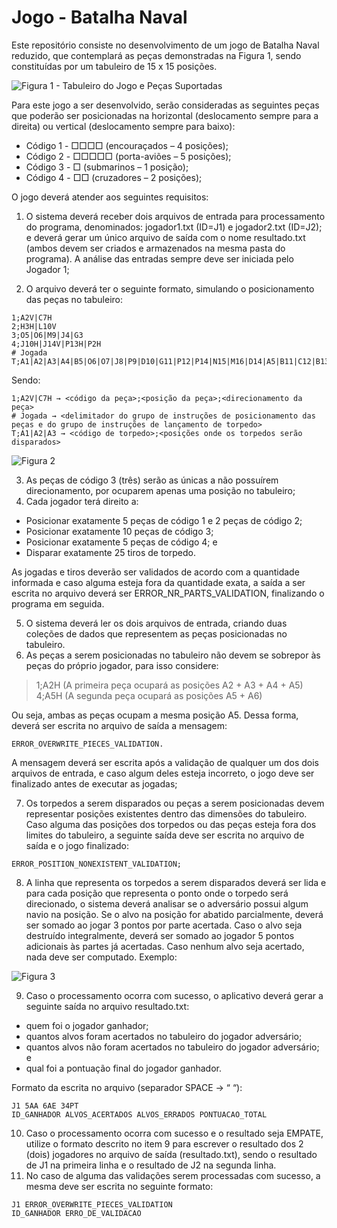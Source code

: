 # Jogo - Batalha Naval

Este repositório consiste no desenvolvimento de um jogo de Batalha Naval reduzido, que contemplará as peças demonstradas na Figura 1, sendo constituídas por um tabuleiro de 15 x 15 posições.

![Figura 1 - Tabuleiro do Jogo e Peças Suportadas](https://github.com/naira-maximo/naira-maximo/assets/111442399/5fd1eaf8-9a52-4fab-9575-0acb3e11ca2f)
   
Para este jogo a ser desenvolvido, serão consideradas as seguintes peças que poderão ser posicionadas na horizontal (deslocamento sempre para a direita) ou vertical (deslocamento sempre para baixo):

* Código 1 - □□□□ (encouraçados – 4 posições);
* Código 2 - □□□□□ (porta-aviões – 5 posições);
* Código 3 - □ (submarinos – 1 posição);
* Código 4 - □□ (cruzadores – 2 posições);

O jogo deverá atender aos seguintes requisitos:   

1. O sistema deverá receber dois arquivos de entrada para processamento do programa, denominados: jogador1.txt (ID=J1) e jogador2.txt (ID=J2); e deverá gerar um único arquivo de saída com o nome resultado.txt (ambos devem ser criados e armazenados na mesma pasta do programa). A análise das entradas sempre deve ser iniciada pelo Jogador 1; 

2. O arquivo deverá ter o seguinte formato, simulando o posicionamento das peças no tabuleiro:   

```
1;A2V|C7H
2;H3H|L10V
3;O5|O6|M9|J4|G3
4;J10H|J14V|P13H|P2H
# Jogada  
T;A1|A2|A3|A4|B5|O6|O7|J8|P9|D10|G11|P12|P14|N15|M16|D14|A5|B11|C12|B13 
```

Sendo:   
```
1;A2V|C7H → <código da peça>;<posição da peça>;<direcionamento da peça> 
# Jogada → <delimitador do grupo de instruções de posicionamento das peças e do grupo de instruções de lançamento de torpedo>   
T;A1|A2|A3 → <código de torpedo>;<posições onde os torpedos serão disparados>
```
![Figura 2](https://github.com/naira-maximo/naira-maximo/assets/111442399/d0d5546d-1c96-45fd-935c-3a8b3a79f782)

3. As peças de código 3 (três) serão as únicas a não possuírem direcionamento, por ocuparem apenas uma posição no tabuleiro;  
4. Cada jogador terá direito a:

* Posicionar exatamente 5 peças de código 1 e 2 peças de código 2;   
* Posicionar exatamente 10 peças de código 3;   
* Posicionar exatamente 5 peças de código 4; e  
* Disparar exatamente 25 tiros de torpedo. 

As jogadas e tiros deverão ser validados de acordo com a quantidade informada e caso alguma esteja fora da quantidade exata, a saída a ser escrita no arquivo deverá ser ERROR_NR_PARTS_VALIDATION, finalizando o programa em seguida. 

5. O sistema deverá ler os dois arquivos de entrada, criando duas coleções de 
dados que representem as peças posicionadas no tabuleiro.   
6. As peças a serem posicionadas no tabuleiro não devem se sobrepor às peças do 
próprio jogador, para isso considere:   

>1;A2H (A primeira peça ocupará as posições A2 + A3 + A4 + A5)   
>4;A5H (A segunda peça ocupará as posições A5 + A6)   

Ou seja, ambas as peças ocupam a mesma posição A5. Dessa forma, deverá ser 
escrita no arquivo de saída a mensagem:
``` 
ERROR_OVERWRITE_PIECES_VALIDATION.
```
A mensagem deverá ser escrita após a validação de qualquer um dos dois arquivos de entrada, e caso algum deles esteja incorreto, o jogo deve ser finalizado antes de executar as jogadas; 

7. Os torpedos a serem disparados ou peças a serem posicionadas devem representar posições existentes dentro das dimensões do tabuleiro. Caso alguma das posições dos torpedos ou das peças esteja fora dos limites do tabuleiro, a seguinte saída deve ser escrita no arquivo de saída e o jogo finalizado:
```
ERROR_POSITION_NONEXISTENT_VALIDATION; 
```
8. A linha que representa os torpedos a serem disparados deverá ser lida e para  cada posição que representa o ponto onde o torpedo será direcionado, o  sistema deverá analisar se o adversário possui algum navio na posição. Se o  alvo na posição for abatido parcialmente, deverá ser somado ao jogar 3 pontos  por parte acertada. Caso o alvo seja destruído integralmente, deverá ser  somado ao jogador 5 pontos adicionais às partes já acertadas. Caso nenhum alvo seja acertado, nada deve ser computado.  Exemplo: 

![Figura 3](https://github.com/naira-maximo/naira-maximo/assets/111442399/8baca6dc-fa3e-482e-ae4e-9d4063f8cb11)

9.  Caso o processamento ocorra com sucesso, o aplicativo deverá gerar a seguinte saída no arquivo resultado.txt:   
* quem foi o jogador ganhador;   
* quantos alvos foram acertados no tabuleiro do jogador adversário;   
* quantos alvos não foram acertados no tabuleiro do jogador adversário; e   
* qual foi a pontuação final do jogador ganhador.  
 
Formato da escrita no arquivo (separador SPACE → “ “):  
```
J1 5AA 6AE 34PT  
ID_GANHADOR ALVOS_ACERTADOS ALVOS_ERRADOS PONTUACAO_TOTAL 
```
10.   Caso o processamento ocorra com sucesso e o resultado seja EMPATE, utilize o formato descrito no item 9 para escrever o resultado dos 2 (dois) jogadores no arquivo de saída (resultado.txt), sendo o resultado de J1 na primeira linha e o resultado de J2 na segunda linha.   
11.   No caso de alguma das validações serem processadas com sucesso, a mesma deve ser escrita no seguinte formato:
``` 
J1 ERROR_OVERWRITE_PIECES_VALIDATION  
ID_GANHADOR ERRO_DE_VALIDACAO
```